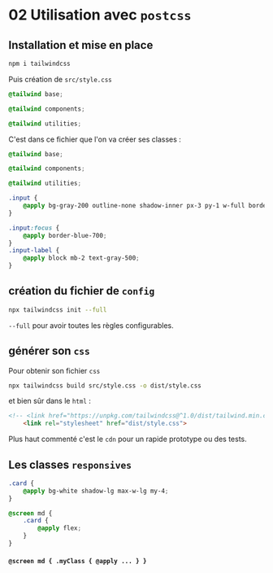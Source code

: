 # 02 Utilisation avec `postcss`

## Installation et mise en place

```bash
npm i tailwindcss
```

Puis création de `src/style.css`

```css
@tailwind base;

@tailwind components;

@tailwind utilities;
```

C'est dans ce fichier que l'on va créer ses classes :

```css
@tailwind base;

@tailwind components;

@tailwind utilities;

.input {
    @apply bg-gray-200 outline-none shadow-inner px-3 py-1 w-full border-b-4 border-blue-200 text-gray-600;
}

.input:focus {
    @apply border-blue-700;
}
.input-label {
    @apply block mb-2 text-gray-500;
}
```

## création du fichier de `config`

```bash
npx tailwindcss init --full
```

`--full` pour avoir toutes les règles configurables.

## générer son `css`

Pour obtenir son fichier `css`

```bash
npx tailwindcss build src/style.css -o dist/style.css
```

et bien sûr dans le `html` :

```html
<!-- <link href="https://unpkg.com/tailwindcss@^1.0/dist/tailwind.min.css" rel="stylesheet"> -->
    <link rel="stylesheet" href="dist/style.css">
```

Plus haut commenté c'est le `cdn` pour un rapide prototype ou des tests.

## Les classes `responsives`

```css
.card {
    @apply bg-white shadow-lg max-w-lg my-4;
}

@screen md {
    .card {
        @apply flex;
    }
}
```

#### `@screen md { .myClass { @apply ... } }` 

